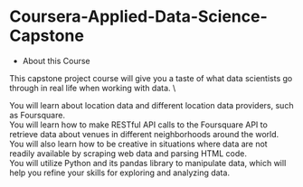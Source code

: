 # Coursera-Applied-Data-Science-Capstone
- About this Course 

This capstone project course will give you a taste of what data scientists go through in real life when working with data. \

You will learn about location data and different location data providers, such as Foursquare. \
You will learn how to make RESTful API calls to the Foursquare API to retrieve data about venues in different neighborhoods around the world. \
You will also learn how to be creative in situations where data are not readily available by scraping web data and parsing HTML code. \
You will utilize Python and its pandas library to manipulate data, which will help you refine your skills for exploring and analyzing data. 
